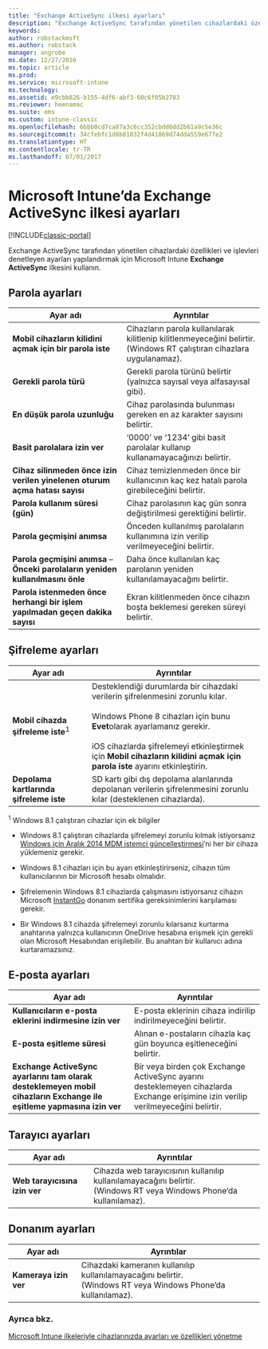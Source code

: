 ```yaml
---
title: "Exchange ActiveSync ilkesi ayarları"
description: "Exchange ActiveSync tarafından yönetilen cihazlardaki özellikleri ve işlevleri denetlemenize olanak sağlayan ayarları yapılandırmak için, Intune Exchange ActiveSync ilkesini kullanın."
keywords: 
author: robstackmsft
ms.author: robstack
manager: angrobe
ms.date: 12/27/2016
ms.topic: article
ms.prod: 
ms.service: microsoft-intune
ms.technology: 
ms.assetid: e9cbb826-b155-4df6-abf3-60c6f05b2783
ms.reviewer: heenamac
ms.suite: ems
ms.custom: intune-classic
ms.openlocfilehash: 6bbb0cd7ca87a3c6cc352cbdd6dd2b61a9c5e36c
ms.sourcegitcommit: 34cfebfc1d8b81032f4d41869d74dda559e677e2
ms.translationtype: HT
ms.contentlocale: tr-TR
ms.lasthandoff: 07/01/2017
---
```

# <a name="exchange-activesync-policy-settings-in-microsoft-intune"></a>Microsoft Intune’da Exchange ActiveSync ilkesi ayarları

[!INCLUDE[classic-portal](../includes/classic-portal.md)]

Exchange ActiveSync tarafından yönetilen cihazlardaki özellikleri ve işlevleri denetleyen ayarları yapılandırmak için Microsoft Intune **Exchange ActiveSync** ilkesini kullanın.


## <a name="password-settings"></a>Parola ayarları

|Ayar adı|Ayrıntılar
|----------------|---|
|**Mobil cihazların kilidini açmak için bir parola iste**|Cihazların parola kullanılarak kilitlenip kilitlenmeyeceğini belirtir.<br>(Windows RT çalıştıran cihazlara uygulanamaz).|
|**Gerekli parola türü**|Gerekli parola türünü belirtir (yalnızca sayısal veya alfasayısal gibi).|
|**En düşük parola uzunluğu**|Cihaz parolasında bulunması gereken en az karakter sayısını belirtir.|
|**Basit parolalara izin ver**|‘0000’ ve ‘1234’ gibi basit parolalar kullanıp kullanamayacağınızı belirtir.|
|**Cihaz silinmeden önce izin verilen yinelenen oturum açma hatası sayısı**|Cihaz temizlenmeden önce bir kullanıcının kaç kez hatalı parola girebileceğini belirtir.|
|**Parola kullanım süresi (gün)**|Cihaz parolasının kaç gün sonra değiştirilmesi gerektiğini belirtir.
|**Parola geçmişini anımsa**|Önceden kullanılmış parolaların kullanımına izin verilip verilmeyeceğini belirtir.|
|**Parola geçmişini anımsa** – **Önceki parolaların yeniden kullanılmasını önle**|Daha önce kullanılan kaç parolanın yeniden kullanılamayacağını belirtir.|
|**Parola istenmeden önce herhangi bir işlem yapılmadan geçen dakika sayısı**|Ekran kilitlenmeden önce cihazın boşta beklemesi gereken süreyi belirtir.

## <a name="encryption-settings"></a>Şifreleme ayarları

|Ayar adı|Ayrıntılar|
|----------------|---|
|**Mobil cihazda şifreleme iste**<sup>1</sup>|Desteklendiği durumlarda bir cihazdaki verilerin şifrelenmesini zorunlu kılar.<br><br>Windows Phone 8 cihazları için bunu **Evet**olarak ayarlamanız gerekir.<br /><br />iOS cihazlarda şifrelemeyi etkinleştirmek için **Mobil cihazların kilidini açmak için parola iste** ayarını etkinleştirin.|
|**Depolama kartlarında şifreleme iste**|SD kartı gibi dış depolama alanlarında depolanan verilerin şifrelenmesini zorunlu kılar (desteklenen cihazlarda).
<sup>1</sup> Windows 8.1 çalıştıran cihazlar için ek bilgiler

-   Windows 8.1 çalıştıran cihazlarda şifrelemeyi zorunlu kılmak istiyorsanız [Windows için Aralık 2014 MDM istemci güncelleştirmesi](https://support.microsoft.com/kb/3013816)’ni her bir cihaza yüklemeniz gerekir.

-   Windows 8.1 cihazları için bu ayarı etkinleştirirseniz, cihazın tüm kullanıcılarının bir Microsoft hesabı olmalıdır.

-   Şifrelemenin Windows 8.1 cihazlarda çalışmasını istiyorsanız cihazın Microsoft [InstantGo](http://blogs.windows.com/bloggingwindows/2014/06/19/instantgo-a-better-way-to-sleep/) donanım sertifika gereksinimlerini karşılaması gerekir.

-   Bir Windows 8.1 cihazda şifrelemeyi zorunlu kılarsanız kurtarma anahtarına yalnızca kullanıcının OneDrive hesabına erişmek için gerekli olan Microsoft Hesabından erişilebilir. Bu anahtarı bir kullanıcı adına kurtaramazsınız.

## <a name="email-settings"></a>E-posta ayarları

|Ayar adı|Ayrıntılar
|----------------|---|
|**Kullanıcıların e-posta eklerini indirmesine izin ver**|E-posta eklerinin cihaza indirilip indirilmeyeceğini belirtir.|
|**E-posta eşitleme süresi**|Alınan e-postaların cihazla kaç gün boyunca eşitleneceğini belirtir.
|**Exchange ActiveSync ayarlarını tam olarak desteklemeyen mobil cihazların Exchange ile eşitleme yapmasına izin ver**|Bir veya birden çok Exchange ActiveSync ayarını desteklemeyen cihazlarda Exchange erişimine izin verilip verilmeyeceğini belirtir.

## <a name="browser-settings"></a>Tarayıcı ayarları

|Ayar adı|Ayrıntılar
|----------------|---|
|**Web tarayıcısına izin ver**|Cihazda web tarayıcısının kullanılıp kullanılamayacağını belirtir.<br>(Windows RT veya Windows Phone’da kullanılamaz).

## <a name="hardware-settings"></a>Donanım ayarları

|Ayar adı|Ayrıntılar
|----------------|---|
|**Kameraya izin ver**|Cihazdaki kameranın kullanılıp kullanılamayacağını belirtir.<br>(Windows RT veya Windows Phone’da kullanılamaz).



### <a name="see-also"></a>Ayrıca bkz.
[Microsoft Intune ilkeleriyle cihazlarınızda ayarları ve özellikleri yönetme](manage-settings-and-features-on-your-devices-with-microsoft-intune-policies.md)
